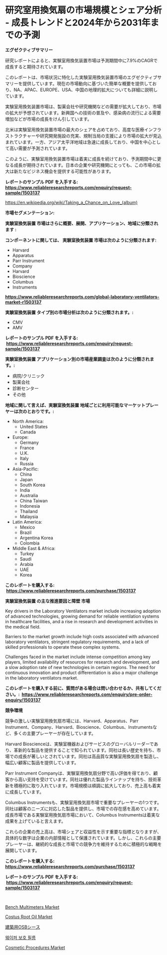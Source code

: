<p><h1>研究室用換気扇の市場規模とシェア分析 - 成長トレンドと2024年から2031年までの予測</h1></p><p><strong>エグゼクティブサマリー</strong></p>
<p><p>研究レポートによると、実験室用換気装置市場は予測期間中に7.9%のCAGRで成長すると期待されています。 </p><p>このレポートは、市場状況に特化した実験室用換気装置市場のエグゼクティブサマリーを提供しています。現在の市場動向に基づいた簡単な概要を提供しており、NA、APAC、EUROPE、USA、中国の地理的拡大についても詳細に説明しています。</p><p>実験室用換気装置市場は、製薬会社や研究機関などの需要が拡大しており、市場の拡大が予想されています。新興国への技術の普及や、感染病の流行による需要増加などが市場の成長をけん引しています。</p><p>北米は実験室用換気装置市場の最大のシェアを占めており、高度な医療インフラストラクチャーや研究開発施設の充実、規制当局の支援により市場の拡大が見込まれています。一方、アジア太平洋地域は急速に成長しており、中国を中心として高い需要が予測されています。</p><p>このように、実験室用換気装置市場は着実に成長を続けており、予測期間中に更なる成長が期待されています。日本の企業や研究機関にとっても、この市場の拡大は新たなビジネス機会を提供する可能性があります。</p></p>
<p><strong>レポートのサンプル PDF を入手する: <a href="https://www.reliableresearchreports.com/enquiry/request-sample/1503137">https://www.reliableresearchreports.com/enquiry/request-sample/1503137</a></strong></p>
<p><a href="https://en.wikipedia.org/wiki/Taking_a_Chance_on_Love_(album)">https://en.wikipedia.org/wiki/Taking_a_Chance_on_Love_(album)</a></p>
<p><strong>市場セグメンテーション:</strong></p>
<p><strong> 実験室換気装置 市場はさらに概要、展開、アプリケーション、地域に分類されます :</strong></p>
<p><strong>コンポーネントに関しては、 実験室換気装置 市場は次のように分類されます: &nbsp;</strong></p>
<p><ul><li>Harvard</li><li>Apparatus</li><li>Parr Instrument</li><li>Company</li><li>Harvard</li><li>Bioscience</li><li>Columbus</li><li>Instruments</li></ul></p>
<p><strong><a href="https://www.reliableresearchreports.com/global-laboratory-ventilators-market-r1503137">https://www.reliableresearchreports.com/global-laboratory-ventilators-market-r1503137</a></strong></p>
<p><strong> 実験室換気装置 タイプ別の市場分析は次のように分類されます。:</strong></p>
<p><ul><li>CMV</li><li>AMV</li></ul></p>
<p><strong>レポートのサンプル PDF を入手する: &nbsp;<a href="https://www.reliableresearchreports.com/enquiry/request-sample/1503137">https://www.reliableresearchreports.com/enquiry/request-sample/1503137</a></strong></p>
<p><strong> 実験室換気装置 アプリケーション別の市場産業調査は次のように分類されます。:</strong></p>
<p><ul><li>病院/クリニック</li><li>製薬会社</li><li>診断センター</li><li>その他</li></ul></p>
<p><strong>地域に関して言えば、実験室換気装置 地域ごとに利用可能なマーケットプレーヤーは次のとおりです。:</strong></p>
<p><ul>
    <li>
        North America:
        <ul>
            <li>United States</li>
            <li>Canada</li>
        </ul>
    </li>
    <li>
        Europe:
        <ul>
            <li>Germany</li>
            <li>France</li>
            <li>U.K.</li>
            <li>Italy</li>
            <li>Russia</li>
        </ul>
    </li>
    <li>
        Asia-Pacific:
        <ul>
            <li>China</li>
            <li>Japan</li>
            <li>South Korea</li>
            <li>India</li>
            <li>Australia</li>
            <li>China Taiwan</li>
            <li>Indonesia</li>
            <li>Thailand</li>
            <li>Malaysia</li>
        </ul>
    </li>
    <li>
        Latin America:
        <ul>
            <li>Mexico</li>
            <li>Brazil</li>
            <li>Argentina Korea</li>
            <li>Colombia</li>
        </ul>
    </li>
    <li>
        Middle East & Africa:
        <ul>
            <li>Turkey</li>
            <li>Saudi</li>
            <li>Arabia</li>
            <li>UAE</li>
            <li>Korea</li>
        </ul>
    </li>
    </ul></p>
<p><strong>このレポートを購入する: &nbsp;<a href="https://www.reliableresearchreports.com/purchase/1503137">https://www.reliableresearchreports.com/purchase/1503137</a></strong></p>
<p><strong>実験室換気装置 の主な推進要因と障壁 市場</strong></p>
<p><p>Key drivers in the Laboratory Ventilators market include increasing adoption of advanced technologies, growing demand for reliable ventilation systems in healthcare facilities, and a rise in research and development activities in the medical field.</p><p>Barriers to the market growth include high costs associated with advanced laboratory ventilators, stringent regulatory requirements, and a lack of skilled professionals to operate these complex systems.</p><p>Challenges faced in the market include intense competition among key players, limited availability of resources for research and development, and a slow adoption rate of new technologies in certain regions. The need for continuous innovation and product differentiation is also a major challenge in the laboratory ventilators market.</p></p>
<p><strong>このレポートを購入する前に、質問がある場合は問い合わせるか、共有してください。:&nbsp; <a href="https://www.reliableresearchreports.com/enquiry/pre-order-enquiry/1503137">https://www.reliableresearchreports.com/enquiry/pre-order-enquiry/1503137</a></strong></p>
<p><strong>競争環境</strong></p>
<p><p>競争の激しい実験室用換気扇市場には、Harvard、Apparatus、Parr Instrument、Company、Harvard、Bioscience、Columbus、Instrumentsなど、多くの主要プレーヤーが存在しています。</p><p>Harvard Bioscienceは、実験室機器およびサービスのグローバルリーダーであり、革新的な製品を提供することで知られています。同社は長い歴史を持ち、市場での成長が著しいとされています。同社は高品質な実験室用換気扇を製造し、幅広い顧客に製品を提供しています。</p><p>Parr Instrument Companyは、実験室用換気扇分野で高い評価を得ており、顧客から高い支持を受けています。同社は優れた製品ラインナップを持ち、技術革新を積極的に取り入れています。市場規模は順調に拡大しており、売上高も着実に成長しています。</p><p>Columbus Instrumentsも、実験室用換気扇市場で重要なプレーヤーの1つです。同社は顧客のニーズに対応した製品を提供し、市場での存在感を高めています。成長市場である実験室用換気扇市場において、Columbus Instrumentsは着実な成果を上げていると言えます。</p><p>これらの企業の売上高は、市場シェアと収益性を示す重要な指標となりますが、具体的な数字は企業の内部情報として保護されています。しかし、これらの主要プレーヤーは、継続的な成長と市場での競争力を維持するために積極的な戦略を展開しています。</p></p>
<p><strong>このレポートを購入する: &nbsp; <a href="https://www.reliableresearchreports.com/purchase/1503137">https://www.reliableresearchreports.com/purchase/1503137</a></strong></p>
<p><strong>レポートのサンプル PDF を入手する: &nbsp;<a href="https://www.reliableresearchreports.com/enquiry/request-sample/1503137">https://www.reliableresearchreports.com/enquiry/request-sample/1503137</a></strong><strong></strong></p>
<p>&nbsp;</p>
<p><p><a href="https://issuu.com/reportprime-2/docs/bench-multimeters-market-size-2030.pptx">Bench Multimeters Market</a></p><p><a href="https://github.com/setiawananhar13/Market-Research-Report-List-1/blob/main/costus-root-oil-market.md">Costus Root Oil Market</a></p><p><a href="https://github.com/schmahlson/Market-Research-Report-List-2/blob/main/8557642141953.md">建築用OSBシース</a></p><p><a href="https://github.com/brainlyez1/Market-Research-Report-List-1/blob/main/3518901149779.md">웨이퍼 보호 필름</a></p><p><a href="https://github.com/sahltyb2/Market-Research-Report-List-1/blob/main/cosmetic-procedures-market.md">Cosmetic Procedures Market</a></p></p>